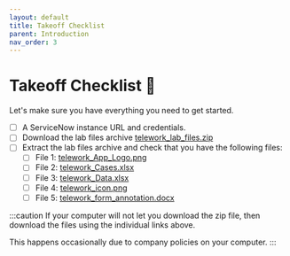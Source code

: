 ```yaml
---
layout: default
title: Takeoff Checklist
parent: Introduction
nav_order: 3
---
```


# Takeoff Checklist 🚀

Let's make sure you have everything you need to get started.

- [ ] A ServiceNow instance URL and credentials.
- [ ] Download the lab files archive [telework_lab_files.zip](/telework-tokyo/lab_files/telework_lab_files.zip)
- [ ] Extract the lab files archive and check that you have the following files:
   - [ ] File 1: [telework_App_Logo.png](/telework-tokyo/lab_files/telework_App_Logo.png)
   - [ ] File 2: [telework_Cases.xlsx](/telework-tokyo/lab_files/telework_Cases.xlsx)
   - [ ] File 3: [telework_Data.xlsx](/telework-tokyo/lab_files/telework_Data.xlsx)
   - [ ] File 4: [telework_icon.png](/telework-tokyo/lab_files/telework_icon.png)
   - [ ] File 5: [telework_form_annotation.docx](/telework-tokyo/lab_files/telework_form_annotation.docx)

:::caution
If your computer will not let you download the zip file, then download the files using the individual links above. 

This happens occasionally due to company policies on your computer. 
:::